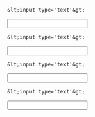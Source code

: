 <!doctype html>
<html>
<head>
	<meta charset="utf-8">
	<title>Formulaire</title>
	<meta name="viewport" content="width=device-width, initial-scale=1">
	<link rel="stylesheet" href="/assets/lib/highlight.js/default.css">
	<script src="/assets/lib/highlight.js/highlight.pack.js"></script>
    <script>hljs.initHighlightingOnLoad();</script>
</head>
<body>

<form action="" method="POST">

```
&lt;input type='text'&gt;
```

<input type='text'>

```
&lt;input type='text'&gt;
```

<input type='text' pattern='[0-9,]*'>

```
&lt;input type='text'&gt;
```

<input type='text' pattern='\d*'>

```
&lt;input type='text'&gt;
```

<input type="text" name="country_code" pattern="[A-Za-z]{3}" title="Three letter country code">


</form>

</body>
</html>
